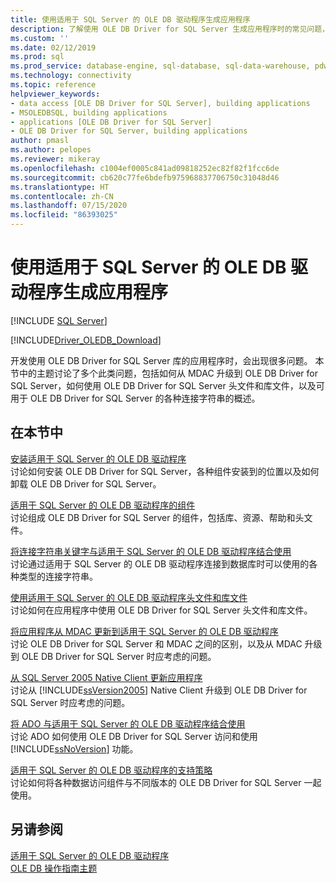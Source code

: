 ```yaml
---
title: 使用适用于 SQL Server 的 OLE DB 驱动程序生成应用程序
description: 了解使用 OLE DB Driver for SQL Server 生成应用程序时的常见问题，以及从较旧的 OLE DB 驱动程序进行升级时预期发生的情况。
ms.custom: ''
ms.date: 02/12/2019
ms.prod: sql
ms.prod_service: database-engine, sql-database, sql-data-warehouse, pdw
ms.technology: connectivity
ms.topic: reference
helpviewer_keywords:
- data access [OLE DB Driver for SQL Server], building applications
- MSOLEDBSQL, building applications
- applications [OLE DB Driver for SQL Server]
- OLE DB Driver for SQL Server, building applications
author: pmasl
ms.author: pelopes
ms.reviewer: mikeray
ms.openlocfilehash: c1004ef0005c841ad09818252ec82f82f1fcc6de
ms.sourcegitcommit: cb620c77fe6bdefb975968837706750c31048d46
ms.translationtype: HT
ms.contentlocale: zh-CN
ms.lasthandoff: 07/15/2020
ms.locfileid: "86393025"
---
```

# <a name="building-applications-with-ole-db-driver-for-sql-server"></a>使用适用于 SQL Server 的 OLE DB 驱动程序生成应用程序
[!INCLUDE [SQL Server](../../../includes/applies-to-version/sql-asdb-asdbmi-asa-pdw.md)]

[!INCLUDE[Driver_OLEDB_Download](../../../includes/driver_oledb_download.md)]

  开发使用 OLE DB Driver for SQL Server 库的应用程序时，会出现很多问题。 本节中的主题讨论了多个此类问题，包括如何从 MDAC 升级到 OLE DB Driver for SQL Server，如何使用 OLE DB Driver for SQL Server 头文件和库文件，以及可用于 OLE DB Driver for SQL Server 的各种连接字符串的概述。  

## <a name="in-this-section"></a>在本节中  
 [安装适用于 SQL Server 的 OLE DB 驱动程序](../../oledb/applications/installing-oledb-driver-for-sql-server.md)  
 讨论如何安装 OLE DB Driver for SQL Server，各种组件安装到的位置以及如何卸载 OLE DB Driver for SQL Server。  

 [适用于 SQL Server 的 OLE DB 驱动程序的组件](../../oledb/applications/components-of-oledb-driver-for-sql-server.md)  
 讨论组成 OLE DB Driver for SQL Server 的组件，包括库、资源、帮助和头文件。  

 [将连接字符串关键字与适用于 SQL Server 的 OLE DB 驱动程序结合使用](../../oledb/applications/using-connection-string-keywords-with-oledb-driver-for-sql-server.md)  
 讨论通过适用于 SQL Server 的 OLE DB 驱动程序连接到数据库时可以使用的各种类型的连接字符串。  

 [使用适用于 SQL Server 的 OLE DB 驱动程序头文件和库文件](../../oledb/applications/using-the-oledb-driver-for-sql-server-header-and-library-files.md)  
 讨论如何在应用程序中使用 OLE DB Driver for SQL Server 头文件和库文件。  

 [将应用程序从 MDAC 更新到适用于 SQL Server 的 OLE DB 驱动程序](../../oledb/applications/updating-an-application-to-oledb-driver-for-sql-server-from-mdac.md)  
 讨论 OLE DB Driver for SQL Server 和 MDAC 之间的区别，以及从 MDAC 升级到 OLE DB Driver for SQL Server 时应考虑的问题。  

 [从 SQL Server 2005 Native Client 更新应用程序](../../oledb/applications/updating-an-application-from-sql-server-2005-native-client.md)  
 讨论从 [!INCLUDE[ssVersion2005](../../../includes/ssversion2005-md.md)] Native Client 升级到 OLE DB Driver for SQL Server 时应考虑的问题。  

 [将 ADO 与适用于 SQL Server 的 OLE DB 驱动程序结合使用](../../oledb/applications/using-ado-with-oledb-driver-for-sql-server.md)  
 讨论 ADO 如何使用 OLE DB Driver for SQL Server 访问和使用 [!INCLUDE[ssNoVersion](../../../includes/ssnoversion-md.md)] 功能。  

 [适用于 SQL Server 的 OLE DB 驱动程序的支持策略](../../oledb/applications/support-policies-for-oledb-driver-for-sql-server.md)  
 讨论如何将各种数据访问组件与不同版本的 OLE DB Driver for SQL Server 一起使用。  

## <a name="see-also"></a>另请参阅  
 [适用于 SQL Server 的 OLE DB 驱动程序](../../oledb/oledb-driver-for-sql-server.md)     
 [OLE DB 操作指南主题](../../oledb/ole-db-how-to/ole-db-how-to-topics.md)  

